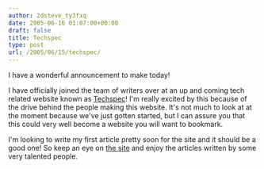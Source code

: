 ```yaml
---
author: 2dsteve_ty3fxq
date: 2005-06-16 01:07:00+00:00
draft: false
title: Techspec
type: post
url: /2005/06/15/techspec/
---
```


I have a wonderful announcement to make today!

I have officially joined the team of writers over at an up and coming tech related website known as [Techspec](http://thetechspec.blogspot.com)! I'm really excited by this because of the drive behind the people making this website. It's not much to look at at the moment because we've just gotten started, but I can assure you that this could very well become a website you will want to bookmark.

I'm looking to write my first article pretty soon for the site and it should be a good one! So keep an eye on [the site](http://thetechspec.blogspot.com) and enjoy the articles written by some very talented people.
